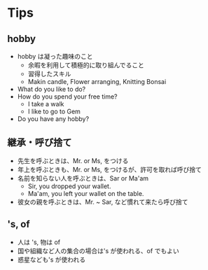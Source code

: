 # Tips

## hobby

- hobby は凝った趣味のこと
  - 余暇を利用して積極的に取り組んでること
  - 習得したスキル
  - Makin candle, Flower arranging, Knitting Bonsai
- What do you like to do?
- How do you spend your free time?
  - I take a walk
  - I like to go to Gem
- Do you have any hobby?

## 継承・呼び捨て

- 先生を呼ぶときは、Mr. or Ms, をつける
- 年上を呼ぶときも、Mr. or Ms, をつけるが、許可を取れば呼び捨て
- 名前を知らない人を呼ぶときは、Sar or Ma'am
  - Sir, you dropped your wallet.
  - Ma'am, you left your wallet on the table.
- 彼女の親を呼ぶときは、Mr. ~ Sar, など慣れて来たら呼び捨て

## 's, of

- 人は 's, 物は of
- 国や組織など人の集合の場合は's が使われる、of でもよい
- 惑星なども's が使われる
